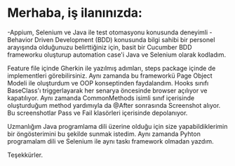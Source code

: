 # Merhaba, iş ilanınızda: 

-Appium, Selenium ve Java ile test otomasyonu konusunda deneyimli
-Behavior Driven Development (BDD) konusunda bilgi sahibi
bir personel arayışında olduğunuzu belirttiğiniz için, basit bir Cucumber BDD frameworku oluşturup automation case'i Java ve Selenium olarak kodladım. 

Feature file içinde Gherkin ile yazılmış adımları, steps package içinde de implementleri görebilirsiniz. Aynı zamanda bu frameworkü Page Object Modeli ile oluşturdum ve OOP konseptinden faydalandım. Hooks sınıfı BaseClass'ı triggerlayarak her senarya öncesinde browser açılıyor ve kapatılıyor. Aynı zamanda CommonMethods isimli sınıf içerisinde oluşturduğum method yardımıyla da @After sonrasında Screenshot alıyor. Bu screenshotlar Pass ve Fail klasörleri içerisinde depolanıyor. 

Uzmanlığım Java programlama dili üzerine olduğu için size yapabildiklerimin bir öngösterimini bu şekilde sunmak istedim. Aynı zamanda Pyhton programalam dili ve Selenium ile aynı taskı framework olmadan yazdım. 

Teşekkürler.
